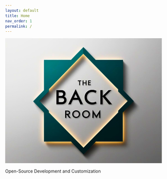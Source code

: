 ```yaml
---
layout: default
title: Home
nav_order: 1
permalink: /
---
```


<img src="assets/AppBanner.png" />
<p>Open-Source Development and Customization</p>
